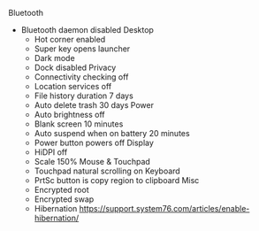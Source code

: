 Bluetooth
* Bluetooth daemon disabled
Desktop
  * Hot corner enabled
  * Super key opens launcher
  * Dark mode
  * Dock disabled
Privacy
  * Connectivity checking off
  * Location services off
  * File history duration 7 days
  * Auto delete trash 30 days
Power
  * Auto brightness off
  * Blank screen 10 minutes
  * Auto suspend when on battery 20 minutes
  * Power button powers off
Display
  * HiDPI off
  * Scale 150%
Mouse & Touchpad
  * Touchpad natural scrolling on
Keyboard
  * PrtSc button is copy region to clipboard
Misc
  * Encrypted root
  * Encrypted swap
  * Hibernation https://support.system76.com/articles/enable-hibernation/
